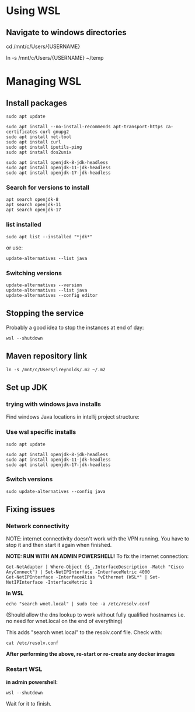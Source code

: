# Using WSL
## Navigate to windows directories

cd /mnt/c/Users/{USERNAME}

ln -s /mnt/c/Users/{USERNAME} ~/temp


# Managing WSL
## Install packages
```
sudo apt update

sudo apt install --no-install-recommends apt-transport-https ca-certificates curl gnupg2
sudo apt install net-tool
sudo apt install curl
sudo apt install iputils-ping
sudo apt install dos2unix

sudo apt install openjdk-8-jdk-headless
sudo apt install openjdk-11-jdk-headless
sudo apt install openjdk-17-jdk-headless
```

### Search for versions to install
```
apt search openjdk-8
apt search openjdk-11
apt search openjdk-17
```

### list installed
```
sudo apt list --installed "*jdk*"
```

or use:
```
update-alternatives --list java
```

### Switching versions
```
update-alternatives --version
update-alternatives --list java
update-alternatives --config editor
```

## Stopping the service
Probably a good idea to stop the instances at end of day:
```
wsl --shutdown
```

## Maven repository link
```
ln -s /mnt/c/Users/lreynolds/.m2 ~/.m2
```

## Set up JDK
### trying with windows java installs
Find windows Java locations in intellij project structure:


### Use wsl specific installs
```
sudo apt update

sudo apt install openjdk-8-jdk-headless
sudo apt install openjdk-11-jdk-headless
sudo apt install openjdk-17-jdk-headless
```

### Switch versions
```
sudo update-alternatives --config java
```

## Fixing issues
### Network connectivity
NOTE: internet connectivity doesn't work with the VPN running. You have to stop it and then start it again when finished.

__NOTE: RUN WITH AN ADMIN POWERSHELL!__
To fix the internet connection:
```
Get-NetAdapter | Where-Object {$_.InterfaceDescription -Match "Cisco AnyConnect"} | Set-NetIPInterface -InterfaceMetric 4000
Get-NetIPInterface -InterfaceAlias "vEthernet (WSL*" | Set-NetIPInterface -InterfaceMetric 1
```

__In WSL__
```
echo "search wnet.local" | sudo tee -a /etc/resolv.conf
```
(Should allow the dns lookup to work without fully qualified hostnames i.e. no need for wnet.local on the end of everything)

This adds "search wnet.local" to the resolv.conf file. Check with:
```
cat /etc/resolv.conf
```


**After performing the above, re-start or re-create any docker images**


### Restart WSL
__in admin powershell:__
```
wsl --shutdown
```

Wait for it to finish.
